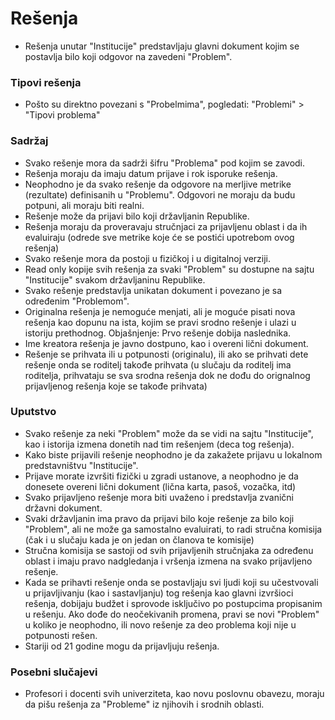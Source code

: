 # Rešenja
- Rešenja unutar "Institucije" predstavljaju glavni dokument kojim se postavlja bilo koji odgovor na zavedeni "Problem".
### Tipovi rešenja
- Pošto su direktno povezani s "Probelmima", pogledati: "Problemi" > "Tipovi problema"
### Sadržaj
- Svako rešenje mora da sadrži šifru "Problema" pod kojim se zavodi.
- Rešenja moraju da imaju datum prijave i rok isporuke rešenja.
- Neophodno je da svako rešenje da odgovore na merljive metrike (rezultate) definisanih u "Problemu". Odgovori ne moraju da budu potpuni, ali moraju biti realni.
- Rešenje može da prijavi bilo koji državljanin Republike.
- Rešenja moraju da proveravaju stručnjaci za prijavljenu oblast i da ih evaluiraju (odrede sve metrike koje će se postići upotrebom ovog rešenja)
- Svako rešenje mora da postoji u fizičkoj i u digitalnoj verziji.
- Read only kopije svih rešenja za svaki "Problem" su dostupne na sajtu "Institucije" svakom državljaninu Republike.
- Svako rešenje predstavlja unikatan dokument i povezano je sa određenim "Problemom".
- Originalna rešenja je nemoguće menjati, ali je moguće pisati nova rešenja kao dopunu na ista, kojim se pravi srodno rešenje i ulazi u istoriju prethodnog. Objašnjenje: Prvo rešenje dobija naslednika.
- Ime kreatora rešenja je javno dostpuno, kao i overeni lični dokument.
- Rešenje se prihvata ili u potpunosti (originalu), ili ako se prihvati dete rešenje onda se roditelj takođe prihvata (u slučaju da roditelj ima roditelja, prihvataju se sva srodna rešenja dok ne dođu do orignalnog prijavljenog rešenja koje se takođe prihvata)
### Uputstvo
- Svako rešenje za neki "Problem" može da se vidi na sajtu "Institucije", kao i istorija izmena donetih nad tim rešenjem (deca tog rešenja).
- Kako biste prijavili rešenje neophodno je da zakažete prijavu u lokalnom predstavništvu "Institucije".
- Prijave morate izvršiti fizički u zgradi ustanove, a neophodno je da donesete overeni lični dokument (lična karta, pasoš, vozačka, itd)
- Svako prijavljeno rešenje mora biti uvaženo i predstavlja zvanični državni dokument.
- Svaki državljanin ima pravo da prijavi bilo koje rešenje za bilo koji "Problem", ali ne može ga samostalno evaluirati, to radi stručna komisija (čak i u slučaju kada je on jedan on članova te komisije)
- Stručna komisija se sastoji od svih prijavljenih stručnjaka za određenu oblast i imaju pravo nadgledanja i vršenja izmena na svako prijavljeno rešenje.
- Kada se prihavti rešenje onda se postavljaju svi ljudi koji su učestvovali u prijavljivanju (kao i sastavljanju) tog rešenja kao glavni izvršioci rešenja, dobijaju budžet i sprovode isključivo po postupcima propisanim u rešenju. Ako dođe do neočekivanih promena, pravi se novi "Problem" u koliko je neophodno, ili novo rešenje za deo problema koji nije u potpunosti rešen.
- Stariji od 21 godine mogu da prijavljuju rešenja.
### Posebni slučajevi
- Profesori i docenti svih univerziteta, kao novu poslovnu obavezu, moraju da pišu rešenja za "Probleme" iz njihovih i srodnih oblasti.
